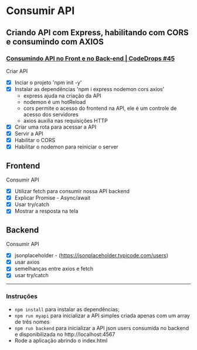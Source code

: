 # Consumir API

## Criando API com Express, habilitando com CORS e consumindo com AXIOS

### <a href="https://www.youtube.com/watch?v=vYlz3SmNXQQ">Consumindo API no Front e no Back-end | CodeDrops #45</a>

Criar API

 - [x] Inciar o projeto 'npm init -y'
 - [x] Instalar as dependências 'npm i express nodemon cors axios'
   - express ajuda na criação da API
   - nodemon é um hotReload
   - cors permite o acesso do frontend na API, ele é um controle de acesso dos servidores
   - axios auxilia nas requisições HTTP
 - [x] Criar uma rota para acessar a API
 - [x] Servir a API
 - [x] Habilitar o CORS
 - [x] Habilitar o nodemon para reiniciar o server

## Frontend

Consumir API

- [x] Utilizar fetch para consumir nossa API backend
- [x] Explicar Promise - Async/await
- [x] Usar try/catch
- [x] Mostrar a resposta na tela

## Backend

Consumir API

- [x] jsonplaceholder - (https://jsonplaceholder.typicode.com/users)
- [x] usar axios
- [x] semelhanças entre axios e fetch
- [x] usar try/catch

<hr>

### Instruções

- `npm install` para instalar as dependências;
- `npm run myapi` para inicializar a API simples criada apenas com um array de três nomes
- `npm run backend` para inicializar a API <a src='https://jsonplaceholder.typicode.com/users'>json users</a> consumida no backend e disponibilizada no <a src='http://localhost:4567'>http://localhost:4567</a>
- Rode a aplicação abrindo o index.html